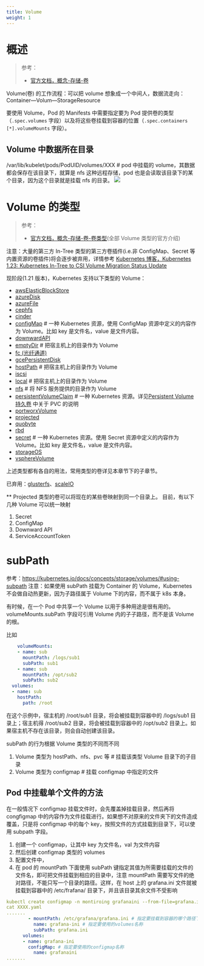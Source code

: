 ```yaml
---
title: Volume
weight: 1
---
```


# 概述

> 参考：
>
> - [官方文档，概念-存储-卷](https://kubernetes.io/docs/concepts/storage/volumes/)

Volume(卷) 的工作流程：可以把 volume 想象成一个中间人，数据流走向：Container—Volum—StorageResource

要使用 Volume，Pod 的 Manifests 中需要指定要为 Pod 提供卷的类型（`.spec.volumes` 字段）以及将这些卷挂载到容器的位置（`.spec.containers [*].volumeMounts` 字段）。

## Volume 中数据所在目录

/var/lib/kubelet/pods/PodUID/volumes/XXX # pod 中挂载的 volume，其数据都会保存在该目录下，就算是 nfs 这种远程存储，pod 也是会读取该目录下的某个目录，因为这个目录就是挂载 nfs 的目录。
![](https://notes-learning.oss-cn-beijing.aliyuncs.com/ymmgaq/1616117653866-393d3afc-56b4-4ad5-b1f1-428a013719d3.jpeg)

# Volume 的类型

> 参考：
>
> - [官方文档，概念-存储-卷-卷类型](https://kubernetes.io/docs/concepts/storage/volumes/#types-of-volumes)(全部 Volume 类型的官方介绍)

注意：大量的第三方 In-Tree 类型的第三方卷插件(i.e.非 ConfigMap、Secret 等内置资源的卷插件)将会逐步被弃用，详情参考 [Kubernetes 博客，Kubernetes 1.23: Kubernetes In-Tree to CSI Volume Migration Status Update](https://kubernetes.io/blog/2021/12/10/storage-in-tree-to-csi-migration-status-update/)

现阶段(1.21 版本)，Kubernetes 支持以下类型的 Volume：

- [awsElasticBlockStore](https://kubernetes.io/zh/docs/concepts/storage/volumes/#awselasticblockstore)
- [azureDisk](https://kubernetes.io/zh/docs/concepts/storage/volumes/#azuredisk)
- [azureFile](https://kubernetes.io/zh/docs/concepts/storage/volumes/#azurefile)
- [cephfs](https://kubernetes.io/zh/docs/concepts/storage/volumes/#cephfs)
- [cinder](https://kubernetes.io/zh/docs/concepts/storage/volumes/#cinder)
- [configMap](https://kubernetes.io/zh/docs/concepts/storage/volumes/#configmap) # 一种 Kubernetes 资源，使用 ConfigMap 资源中定义的内容作为 Volume。比如 key 是文件名，value 是文件内容。
- [downwardAPI](https://kubernetes.io/zh/docs/concepts/storage/volumes/#downwardapi)
- [emptyDir](https://kubernetes.io/zh/docs/concepts/storage/volumes/#emptydir) # 把宿主机上的目录作为 Volume
- [fc (光纤通道)](https://kubernetes.io/zh/docs/concepts/storage/volumes/#fc)
- [gcePersistentDisk](https://kubernetes.io/zh/docs/concepts/storage/volumes/#gcepersistentdisk)
- [hostPath](https://kubernetes.io/zh/docs/concepts/storage/volumes/#hostpath) # 把宿主机上的目录作为 Volume
- [iscsi](https://kubernetes.io/zh/docs/concepts/storage/volumes/#iscsi)
- [local](https://kubernetes.io/zh/docs/concepts/storage/volumes/#local) # 把宿主机上的目录作为 Volume
- [nfs](https://kubernetes.io/zh/docs/concepts/storage/volumes/#nfs) # 将 NFS 服务提供的目录作为 Volume
- [persistentVolumeClaim](https://kubernetes.io/zh/docs/concepts/storage/volumes/#persistentvolumeclaim) # 一种 Kubernetes 资源。详见[Persistent Volume 持久卷](https://www.yuque.com/go/doc/33163956) 中关于 PVC 的说明
- [portworxVolume](https://kubernetes.io/zh/docs/concepts/storage/volumes/#portworxvolume)
- [projected](https://kubernetes.io/zh/docs/concepts/storage/volumes/#projected)
- [quobyte](https://kubernetes.io/zh/docs/concepts/storage/volumes/#quobyte)
- [rbd](https://kubernetes.io/zh/docs/concepts/storage/volumes/#rbd)
- [secret](https://kubernetes.io/zh/docs/concepts/storage/volumes/#secret) # 一种 Kubernetes 资源。使用 Secret 资源中定义的内容作为 Volume。比如 key 是文件名，value 是文件内容。
- [storageOS](https://kubernetes.io/zh/docs/concepts/storage/volumes/#storageos)
- [vsphereVolume](https://kubernetes.io/zh/docs/concepts/storage/volumes/#vspherevolume)

上述类型都有各自的用法，常用类型的卷详见本章节下的子章节。

已弃用：[glusterfs](https://kubernetes.io/zh/docs/concepts/storage/volumes/#glusterfs)、[scaleIO](https://kubernetes.io/zh/docs/concepts/storage/volumes/#scaleio)

\*\*
Projected 类型的卷可以将现在的某些卷映射到同一个目录上。
目前，有以下几种 Volume 可以统一映射

1. Secret
2. ConfigMap
3. Downward API
4. ServiceAccountToken

# subPath

参考：<https://kubernetes.io/docs/concepts/storage/volumes/#using-subpath>
注意：如果使用 subPath 挂载为 Container 的 Volume，Kubernetes 不会做自动热更新，因为子路径属于 Volume 下的内容，而不属于 k8s 本身。

有时候，在一个 Pod 中共享一个 Volume 以用于多种用途是很有用的。volumeMounts.subPath 字段可引用 Volume 内的子子路径，而不是该 Volume 的根。

比如

```yaml
    volumeMounts:
    - name: sub
      mountPath: /logs/sub1
      subPath: sub1
    - name: sub
      mountPath: /opt/sub2
      subPath: sub2
  volumes:
  - name: sub
    hostPath:
      path: /root
```

在这个示例中，宿主机的 /root/sub1 目录，将会被挂载到容器中的 /logs/sub1 目录上；宿主机得 /root/sub2 目录，将会被挂载到容器中的 /opt/sub2 目录上。如果宿主机不存在该目录，则会自动创建该目录。

subPath 的行为根据 Volume 类型的不同而不同

1. Volume 类型为 hostPath、nfs、pvc 等 # 挂载该类型 Volume 目录下的子目录
2. Volume 类型为 configmap # 挂载 configmap 中指定的文件

## Pod 中挂载单个文件的方法

在一般情况下 configmap 挂载文件时，会先覆盖掉挂载目录，然后再将 congfigmap 中的内容作为文件挂载进行。如果想不对原来的文件夹下的文件造成覆盖，只是将 configmap 中的每个 key，按照文件的方式挂载到目录下，可以使用 subpath 字段。

1. 创建一个 configmap，让其中 key 为文件名，val 为文件内容
2. 然后创建 configmap 类型的 volumes
3. 配置文件中，
4. 在 pod 的 mountPath 下面使用 subPath 键指定其值为所需要挂载的文件的文件名，即可把文件挂载到相应的目录中，注意 mountPath 需要写文件的绝对路径，不能只写一个目录的路径。这样，在 host 上的 grafana.ini 文件就被挂载到容器中的 /etc/frafana/ 目录下，并且该目录其余文件不受影响

```yaml
kubectl create configmap -n montiroing grafanaini --from-file=grafana.ini
cat XXXX.yaml
.......
        - mountPath: /etc/grafana/grafana.ini # 指定要挂载到容器的哪个路径下
          name: grafana-ini # 指定要使用的volumes名称
          subPath: grafana.ini
      volumes:
      - name: grafana-ini
        configMap: # 指定要使用的configmap名称
          name: grafanaini
.......
```
